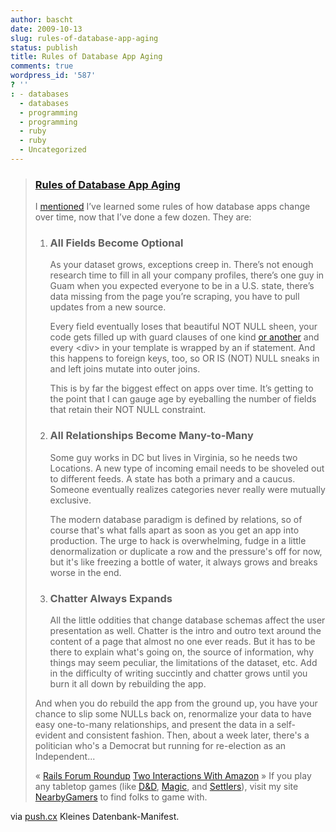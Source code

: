 ```yaml
---
author: bascht
date: 2009-10-13
slug: rules-of-database-app-aging
status: publish
title: Rules of Database App Aging
comments: true
wordpress_id: '587'
? ''
: - databases
  - databases
  - programming
  - programming
  - ruby
  - ruby
  - Uncategorized
---
```


> ### [Rules of Database App Aging](http://push.cx/2009/rules-of-database-app-aging)
> 
> I [mentioned](http://push.cx/2009/washington-post-update) I’ve
> learned some rules of how database apps change over time, now that
> I’ve done a few dozen. They are:
> 
> 1.  ### All Fields Become Optional
> 
>     As your dataset grows, exceptions creep in. There’s not enough
>     research time to fill in all your company profiles, there’s one guy
>     in Guam when you expected everyone to be in a U.S. state, there’s
>     data missing from the page you’re scraping, you have to pull
>     updates from a new source.
> 
>     Every field eventually loses that beautiful NOT NULL sheen, your
>     code gets filled up with guard clauses of one kind
>     [or another](http://weblog.raganwald.com/2008/01/objectandand-objectme-in-ruby.html)
>     and every <div\> in your template is wrapped by an if statement.
>     And this happens to foreign keys, too, so OR IS (NOT) NULL sneaks
>     in and left joins mutate into outer joins.
> 
>     This is by far the biggest effect on apps over time. It’s getting
>     to the point that I can gauge age by eyeballing the number of
>     fields that retain their NOT NULL constraint.
> 
> 2.  ### All Relationships Become Many-to-Many
> 
>     Some guy works in DC but lives in Virginia, so he needs two
>     Locations. A new type of incoming email needs to be shoveled out to
>     different feeds. A state has both a primary and a caucus. Someone
>     eventually realizes categories never really were mutually
>     exclusive.
> 
>     The modern database paradigm is defined by relations, so of course
>     that's what falls apart as soon as you get an app into production.
>     The urge to hack is overwhelming, fudge in a little denormalization
>     or duplicate a row and the pressure's off for now, but it's like
>     freezing a bottle of water, it always grows and breaks worse in the
>     end.
> 
> 3.  ### Chatter Always Expands
> 
>     All the little oddities that change database schemas affect the
>     user presentation as well. Chatter is the intro and outro text
>     around the content of a page that almost no one ever reads. But it
>     has to be there to explain what's going on, the source of
>     information, why things may seem peculiar, the limitations of the
>     dataset, etc. Add in the difficulty of writing succintly and
>     chatter grows until you burn it all down by rebuilding the app.
> 
> 
> And when you do rebuild the app from the ground up, you have your
> chance to slip some NULLs back on, renormalize your data to have
> easy one-to-many relationships, and present the data in a
> self-evident and consistent fashion. Then, about a week later,
> there's a politician who's a Democrat but running for re-election
> as an Independent...
> 
> « [Rails Forum Roundup](http://push.cx/2009/rails-forum-roundup)
> [Two Interactions With Amazon](http://push.cx/2009/two-interactions-with-amazon)
> »
> If you play any tabletop games (like
> [D&D](http://nearbygamers.com/tag/D&D),
> [Magic](http://nearbygamers.com/tag/Magic), and
> [Settlers](http://nearbygamers.com/tag/Settlers)), visit my site
> [NearbyGamers](http://nearbygamers.com) to find folks to game
> with.

via [push.cx](http://push.cx/2009/rules-of-database-app-aging)
Kleines Datenbank-Manifest.



